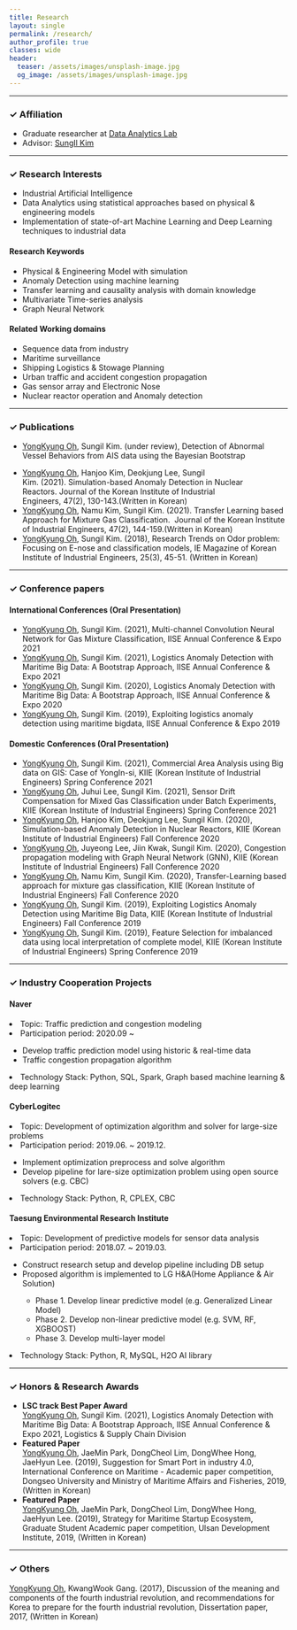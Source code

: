 ```yaml
---
title: Research
layout: single
permalink: /research/
author_profile: true
classes: wide
header:
  teaser: /assets/images/unsplash-image.jpg
  og_image: /assets/images/unsplash-image.jpg
---
```


--------------------
<h3> &#10003; Affiliation </h3>
<div class="notice--primary">
  <ul>
  <li> Graduate researcher at <a href="http://analytics.unist.ac.kr/">Data Analytics Lab</a> </li>
  <li> Advisor: <a href="https://scholar.google.com/citations?user=BISaBGoAAAAJ&hl">SungIl Kim</a> </li>
  </ul>
</div>


--------------------
<h3> &#10003; Research Interests </h3>
<div class="notice--primary">
  <ul>
  <li> Industrial Artificial Intelligence</li>
  <li> Data Analytics using statistical approaches based on physical & engineering models</li>
  <li> Implementation of state-of-art Machine Learning and Deep Learning techniques to industrial data</li>
  </ul>
</div>

<div class="notice">
  <h4>Research Keywords</h4>
  <ul>
  <li>Physical & Engineering Model with simulation</li>
  <li>Anomaly Detection using machine learning</li>
  <li>Transfer learning and causality analysis with domain knowledge</li>
  <li>Multivariate Time-series analysis</li>
  <li>Graph Neural Network</li>
  </ul>
</div>

<div class="notice">
  <h4>Related Working domains</h4>
  <ul>
  <li>Sequence data from industry</li>
  <li>Maritime surveillance</li>
  <li>Shipping Logistics & Stowage Planning</li>
  <li>Urban traffic and accident congestion propagation</li>
  <li>Gas sensor array and Electronic Nose</li>
  <li>Nuclear reactor operation and Anomaly detection</li>
  </ul>
</div>


--------------------
<h3> &#10003; Publications</h3>

<div class="notice--info"> <!--International-->
  <ul>
  <li><u>YongKyung Oh</u>, Sungil Kim. (under review), Detection of Abnormal Vessel Behaviors from AIS data using the Bayesian Bootstrap</li>
  </ul>
</div>

<div class="notice--danger"> <!--Domestic-->
  <ul>
  <li><u>YongKyung Oh</u>, Hanjoo Kim, Deokjung Lee, Sungil Kim. (2021). Simulation-based Anomaly Detection in Nuclear Reactors. Journal of the Korean Institute of Industrial Engineers, 47(2), 130-143.(Written in Korean)</li>
  <li><u>YongKyung Oh</u>, Namu Kim, Sungil Kim. (2021). Transfer Learning based Approach for Mixture Gas Classification.  Journal of the Korean Institute of Industrial Engineers, 47(2), 144-159.(Written in Korean)</li>
  <li><u>YongKyung Oh</u>, Sungil Kim. (2018), Research Trends on Odor problem: Focusing on E-nose and classification models, IE Magazine of Korean Institute of Industrial Engineers, 25(3), 45-51. (Written in Korean)</li>
  </ul>
</div>


--------------------
<h3> &#10003; Conference papers</h3>

<div class="notice--info"> <!--International-->
<h4>International Conferences (Oral Presentation)</h4>
  <ul>
  <li><u>YongKyung Oh</u>, Sungil Kim. (2021), Multi-channel Convolution Neural Network for Gas Mixture Classification, IISE Annual Conference & Expo 2021</li>
  <li><u>YongKyung Oh</u>, Sungil Kim. (2021), Logistics Anomaly Detection with Maritime Big Data: A Bootstrap Approach, IISE Annual Conference & Expo 2021</li>
  <li><u>YongKyung Oh</u>, Sungil Kim. (2020), Logistics Anomaly Detection with Maritime Big Data: A Bootstrap Approach, IISE Annual Conference & Expo 2020</li>
  <li><u>YongKyung Oh</u>, Sungil Kim. (2019), Exploiting logistics anomaly detection using maritime bigdata, IISE Annual Conference & Expo 2019</li>
  </ul>
</div>

<div class="notice--danger"> <!--Domestic-->
<h4>Domestic Conferences (Oral Presentation)</h4>
  <ul>
  <li><u>YongKyung Oh</u>, Sungil Kim. (2021), Commercial Area Analysis using Big data on GIS: Case of YongIn-si, KIIE (Korean Institute of Industrial Engineers) Spring Conference 2021</li>
  <li><u>YongKyung Oh</u>, Juhui Lee, Sungil Kim. (2021), Sensor Drift Compensation for Mixed Gas Classification under Batch Experiments, KIIE (Korean Institute of Industrial Engineers) Spring Conference 2021</li>
  <li><u>YongKyung Oh</u>, Hanjoo Kim, Deokjung Lee, Sungil Kim. (2020), Simulation-based Anomaly Detection in Nuclear Reactors, KIIE (Korean Institute of Industrial Engineers) Fall Conference 2020</li>
  <li><u>YongKyung Oh</u>, Juyeong Lee, Jiin Kwak, Sungil Kim. (2020), Congestion propagation modeling with Graph Neural Network (GNN), KIIE (Korean Institute of Industrial Engineers) Fall Conference 2020</li>
  <li><u>YongKyung Oh</u>, Namu Kim, Sungil Kim. (2020), Transfer-Learning based approach for mixture gas classification, KIIE (Korean Institute of Industrial Engineers) Fall Conference 2020</li>
  <li><u>YongKyung Oh</u>, Sungil Kim. (2019), Exploiting Logistics Anomaly Detection using Maritime Big Data, KIIE (Korean Institute of Industrial Engineers) Fall Conference 2019</li>
  <li><u>YongKyung Oh</u>, Sungil Kim. (2019), Feature Selection for imbalanced data using local interpretation of complete model, KIIE (Korean Institute of Industrial Engineers) Spring Conference 2019</li>
  </ul>
</div>


--------------------
<h3> &#10003; Industry Cooperation Projects</h3>

<div class="notice--success">
  <h4>Naver</h4>
  <li>Topic: Traffic prediction and congestion modeling</li>
  <li>Participation period: 2020.09 ~ </li>
    <ul>
    <li>Develop traffic prediction model using historic & real-time data</li>
    <li>Traffic congestion propagation algorithm</li>
    </ul>
  <li>Technology Stack: Python, SQL, Spark, Graph based machine learning & deep learning</li>
</div>


<div class="notice--success">
  <h4>CyberLogitec</h4>
  <li>Topic: Development of optimization algorithm and solver for large-size problems</li>
  <li>Participation period: 2019.06. ~ 2019.12.</li>
    <ul>
    <li>Implement optimization preprocess and solve algorithm</li>
    <li>Develop pipeline for lare-size optimization problem using open source solvers (e.g. CBC)</li>
    </ul>
  <li>Technology Stack: Python, R, CPLEX, CBC</li>
</div>


<div class="notice--success">
  <h4>Taesung Environmental Research Institute</h4>
  <li>Topic: Development of predictive models for sensor data analysis</li>
  <li>Participation period: 2018.07. ~ 2019.03.</li>
    <ul>
    <li>Construct research setup and develop pipeline including DB setup</li>
    <li>Proposed algorithm is implemented to LG H&A(Home Appliance & Air Solution)</li>
    <ul>
    <li>Phase 1. Develop linear predictive model (e.g. Generalized Linear Model)</li>
    <li>Phase 2. Develop non-linear predictive model (e.g. SVM, RF, XGBOOST)</li>
    <li>Phase 3. Develop multi-layer model</li>
    </ul>
    </ul>
  <li>Technology Stack: Python, R, MySQL, H2O AI library</li>
</div>


--------------------
<h3> &#10003; Honors & Research Awards </h3>

<div class="notice--warning"> 
    <ul>
    <li><b>LSC track Best Paper Award</b><br> 
    <u>YongKyung Oh</u>, Sungil Kim. (2021), Logistics Anomaly Detection with Maritime Big Data: A Bootstrap Approach, IISE Annual Conference & Expo 2021, Logistics & Supply Chain Division</li>
    <li><b>Featured Paper</b><br> 
    <u>YongKyung Oh</u>, JaeMin Park, DongCheol Lim, DongWhee Hong, JaeHyun Lee. (2019), Suggestion for Smart Port in industry 4.0, International Conference on Maritime - Academic paper competition, Dongseo University and Ministry of Maritime Affairs and Fisheries, 2019, (Written in Korean)</li>
    <li><b>Featured Paper</b><br> 
    <u>YongKyung Oh</u>, JaeMin Park, DongCheol Lim, DongWhee Hong, JaeHyun Lee. (2019), Strategy for Maritime Startup Ecosystem, Graduate Student Academic paper competition, Ulsan Development Institute, 2019, (Written in Korean)</li>
    </ul>
</div>


--------------------
<h3> &#10003; Others </h3>

<div class="notice"> 
<u>YongKyung Oh</u>, KwangWook Gang. (2017), Discussion of the meaning and components of the fourth industrial revolution, and recommendations for Korea to prepare for the fourth industrial revolution, Dissertation paper, 2017, (Written in Korean)
</div>

